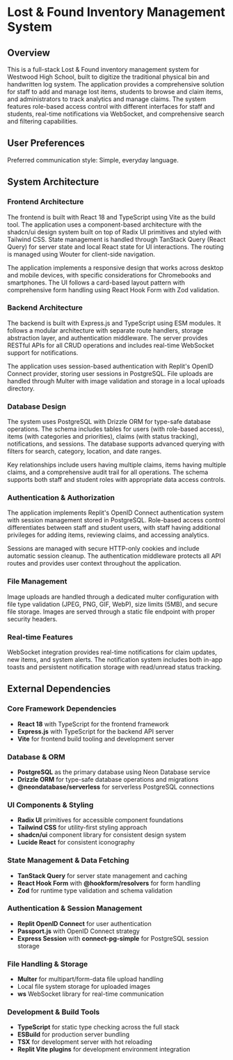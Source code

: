 # Lost & Found Inventory Management System

## Overview

This is a full-stack Lost & Found inventory management system for Westwood High School, built to digitize the traditional physical bin and handwritten log system. The application provides a comprehensive solution for staff to add and manage lost items, students to browse and claim items, and administrators to track analytics and manage claims. The system features role-based access control with different interfaces for staff and students, real-time notifications via WebSocket, and comprehensive search and filtering capabilities.

## User Preferences

Preferred communication style: Simple, everyday language.

## System Architecture

### Frontend Architecture
The frontend is built with React 18 and TypeScript using Vite as the build tool. The application uses a component-based architecture with the shadcn/ui design system built on top of Radix UI primitives and styled with Tailwind CSS. State management is handled through TanStack Query (React Query) for server state and local React state for UI interactions. The routing is managed using Wouter for client-side navigation.

The application implements a responsive design that works across desktop and mobile devices, with specific considerations for Chromebooks and smartphones. The UI follows a card-based layout pattern with comprehensive form handling using React Hook Form with Zod validation.

### Backend Architecture
The backend is built with Express.js and TypeScript using ESM modules. It follows a modular architecture with separate route handlers, storage abstraction layer, and authentication middleware. The server provides RESTful APIs for all CRUD operations and includes real-time WebSocket support for notifications.

The application uses session-based authentication with Replit's OpenID Connect provider, storing user sessions in PostgreSQL. File uploads are handled through Multer with image validation and storage in a local uploads directory.

### Database Design
The system uses PostgreSQL with Drizzle ORM for type-safe database operations. The schema includes tables for users (with role-based access), items (with categories and priorities), claims (with status tracking), notifications, and sessions. The database supports advanced querying with filters for search, category, location, and date ranges.

Key relationships include users having multiple claims, items having multiple claims, and a comprehensive audit trail for all operations. The schema supports both staff and student roles with appropriate data access controls.

### Authentication & Authorization
The application implements Replit's OpenID Connect authentication system with session management stored in PostgreSQL. Role-based access control differentiates between staff and student users, with staff having additional privileges for adding items, reviewing claims, and accessing analytics.

Sessions are managed with secure HTTP-only cookies and include automatic session cleanup. The authentication middleware protects all API routes and provides user context throughout the application.

### File Management
Image uploads are handled through a dedicated multer configuration with file type validation (JPEG, PNG, GIF, WebP), size limits (5MB), and secure file storage. Images are served through a static file endpoint with proper security headers.

### Real-time Features
WebSocket integration provides real-time notifications for claim updates, new items, and system alerts. The notification system includes both in-app toasts and persistent notification storage with read/unread status tracking.

## External Dependencies

### Core Framework Dependencies
- **React 18** with TypeScript for the frontend framework
- **Express.js** with TypeScript for the backend API server
- **Vite** for frontend build tooling and development server

### Database & ORM
- **PostgreSQL** as the primary database using Neon Database service
- **Drizzle ORM** for type-safe database operations and migrations
- **@neondatabase/serverless** for serverless PostgreSQL connections

### UI Components & Styling
- **Radix UI** primitives for accessible component foundations
- **Tailwind CSS** for utility-first styling approach
- **shadcn/ui** component library for consistent design system
- **Lucide React** for consistent iconography

### State Management & Data Fetching
- **TanStack Query** for server state management and caching
- **React Hook Form** with **@hookform/resolvers** for form handling
- **Zod** for runtime type validation and schema validation

### Authentication & Session Management
- **Replit OpenID Connect** for user authentication
- **Passport.js** with OpenID Connect strategy
- **Express Session** with **connect-pg-simple** for PostgreSQL session storage

### File Handling & Storage
- **Multer** for multipart/form-data file upload handling
- Local file system storage for uploaded images
- **ws** WebSocket library for real-time communication

### Development & Build Tools
- **TypeScript** for static type checking across the full stack
- **ESBuild** for production server bundling
- **TSX** for development server with hot reloading
- **Replit Vite plugins** for development environment integration